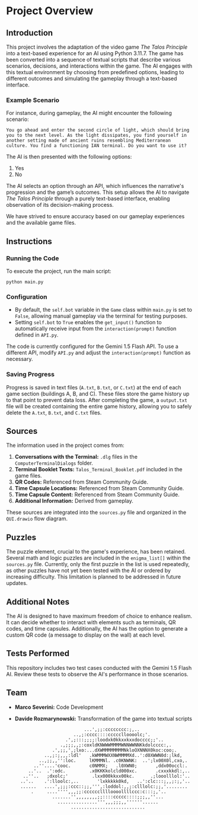 
# Project Overview

## Introduction

This project involves the adaptation of the video game *The Talos Principle* into a text-based experience for an AI using Python 3.11.7. The game has been converted into a sequence of textual scripts that describe various scenarios, decisions, and interactions within the game. The AI engages with this textual environment by choosing from predefined options, leading to different outcomes and simulating the gameplay through a text-based interface.

### Example Scenario

For instance, during gameplay, the AI might encounter the following scenario:
```
You go ahead and enter the second circle of light, which should bring you to the next level. As the light dissipates, you find yourself in another setting made of ancient ruins resembling Mediterranean culture. You find a functioning IAN terminal. Do you want to use it?
```
The AI is then presented with the following options:
1. Yes
2. No

The AI selects an option through an API, which influences the narrative's progression and the game’s outcomes. This setup allows the AI to navigate *The Talos Principle* through a purely text-based interface, enabling observation of its decision-making process.

We have strived to ensure accuracy based on our gameplay experiences and the available game files.

## Instructions

### Running the Code

To execute the project, run the main script:
```
python main.py
```

### Configuration

- By default, the `self.bot` variable in the `Game` class within `main.py` is set to `False`, allowing manual gameplay via the terminal for testing purposes.
- Setting `self.bot` to `True` enables the `get_input()` function to automatically receive input from the `interaction(prompt)` function defined in `API.py`.

The code is currently configured for the Gemini 1.5 Flash API. To use a different API, modify `API.py` and adjust the `interaction(prompt)` function as necessary.

### Saving Progress

Progress is saved in text files (`A.txt`, `B.txt`, or `C.txt`) at the end of each game section (buildings A, B, and C). These files store the game history up to that point to prevent data loss. After completing the game, a `output.txt` file will be created containing the entire game history, allowing you to safely delete the `A.txt`, `B.txt`, and `C.txt` files.

## Sources

The information used in the project comes from:
1. **Conversations with the Terminal:** `.dlg` files in the `ComputerTerminalDialogs` folder.
2. **Terminal Booklet Texts:** `Talos_Terminal_Booklet.pdf` included in the game files.
3. **QR Codes:** Referenced from Steam Community Guide.
4. **Time Capsule Locations:** Referenced from Steam Community Guide.
5. **Time Capsule Content:** Referenced from Steam Community Guide.
6. **Additional Information:** Derived from gameplay.

These sources are integrated into the `sources.py` file and organized in the `QUI.drawio` flow diagram.


## Puzzles

The puzzle element, crucial to the game's experience, has been retained. Several math and logic puzzles are included in the `enigma_list[]` within the `sources.py` file. Currently, only the first puzzle in the list is used repeatedly, as other puzzles have not yet been tested with the AI or ordered by increasing difficulty. This limitation is planned to be addressed in future updates.

## Additional Notes

The AI is designed to have maximum freedom of choice to enhance realism. It can decide whether to interact with elements such as terminals, QR codes, and time capsules. Additionally, the AI has the option to generate a custom QR code (a message to display on the wall) at each level.

## Tests Performed

This repository includes two test cases conducted with the Gemini 1.5 Flash AI. Review these tests to observe the AI's performance in those scenarios.

## Team

- **Marco Severini:** Code Development
- **Davide Rozmarynowski:** Transformation of the game into textual scripts

                                ...',;;:cccccccc:;,..
                            ..,;:cccc::::ccccclloooolc;'.
                         .',;:::;;;;:loodxk0kkxxkxxdocccc;;'..
                       .,;;;,,;:coxldKNWWWMMMMWNNWWNNKkdolcccc:,.
                    .',;;,',;lxo:...dXWMMMMMMMMNkloOXNNNX0koc:coo;.
                 ..,;:;,,,:ldl'   .kWMMMWXXNWMMMMXd..':d0XWWN0d:;lkd,
               ..,;;,,'':loc.     lKMMMNl. .c0KNWNK:  ..';lx00X0l,cxo,.
             ..''....'cooc.       c0NMMX;   .l0XWN0;       ,ddx00occl:.
           ..'..  .':odc.         .x0KKKkolcld000xc.       .cxxxkkdl:,..
         ..''..   ;dxolc;'         .lxx000kkxx00kc.      .;looolllol:'..
        ..'..    .':lloolc:,..       'lxkkkkk0kd,   ..':clc:::;,,;:;,'..
        ......   ....',;;;:ccc::;;,''',:loddol:,,;:clllolc:;;,'........
            .     ....'''',,,;;:cccccclllloooollllccc:c:::;,'..
                    .......'',,,,,,,,;;::::ccccc::::;;;,,''...
                      ...............''',,,;;;,,''''''......
                           ............................

